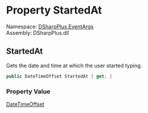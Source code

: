 # Property StartedAt

Namespace: [DSharpPlus.EventArgs](DSharpPlus.EventArgs.md)  
Assembly: DSharpPlus.dll

## <a id="DSharpPlus_EventArgs_TypingStartEventArgs_StartedAt"></a>StartedAt

Gets the date and time at which the user started typing.

```csharp
public DateTimeOffset StartedAt { get; }
```

### Property Value

[DateTimeOffset](https://learn.microsoft.com/dotnet/api/system.datetimeoffset)


